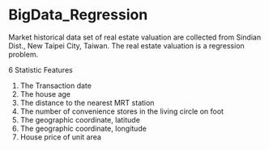 # BigData_Regression
Market historical data set of real estate valuation are collected from Sindian Dist., New Taipei City, Taiwan.
The real estate valuation is a regression problem.

6 Statistic Features
1. The Transaction date
2. The house age
3. The distance to the nearest MRT station
4. The number of convenience stores in the living circle on foot
5. The geographic coordinate, latitude
6. The geographic coordinate, longitude
7. House price of unit area
